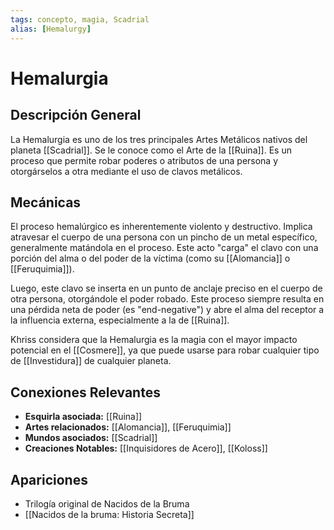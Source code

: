 ```yaml
---
tags: concepto, magia, Scadrial
alias: [Hemalurgy]
---
```


# Hemalurgia

## Descripción General
La Hemalurgia es uno de los tres principales Artes Metálicos nativos del planeta [[Scadrial]]. Se le conoce como el Arte de la [[Ruina]]. Es un proceso que permite robar poderes o atributos de una persona y otorgárselos a otra mediante el uso de clavos metálicos.

## Mecánicas
El proceso hemalúrgico es inherentemente violento y destructivo. Implica atravesar el cuerpo de una persona con un pincho de un metal específico, generalmente matándola en el proceso. Este acto "carga" el clavo con una porción del alma o del poder de la víctima (como su [[Alomancia]] o [[Feruquimia]]).

Luego, este clavo se inserta en un punto de anclaje preciso en el cuerpo de otra persona, otorgándole el poder robado. Este proceso siempre resulta en una pérdida neta de poder (es "end-negative") y abre el alma del receptor a la influencia externa, especialmente a la de [[Ruina]].

Khriss considera que la Hemalurgia es la magia con el mayor impacto potencial en el [[Cosmere]], ya que puede usarse para robar cualquier tipo de [[Investidura]] de cualquier planeta.

## Conexiones Relevantes
* **Esquirla asociada:** [[Ruina]]
* **Artes relacionados:** [[Alomancia]], [[Feruquimia]]
* **Mundos asociados:** [[Scadrial]]
* **Creaciones Notables:** [[Inquisidores de Acero]], [[Koloss]]

## Apariciones
* Trilogía original de Nacidos de la Bruma
* [[Nacidos de la bruma: Historia Secreta]]
